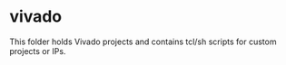 # vivado

This folder holds Vivado projects and contains tcl/sh scripts for custom projects or IPs.
